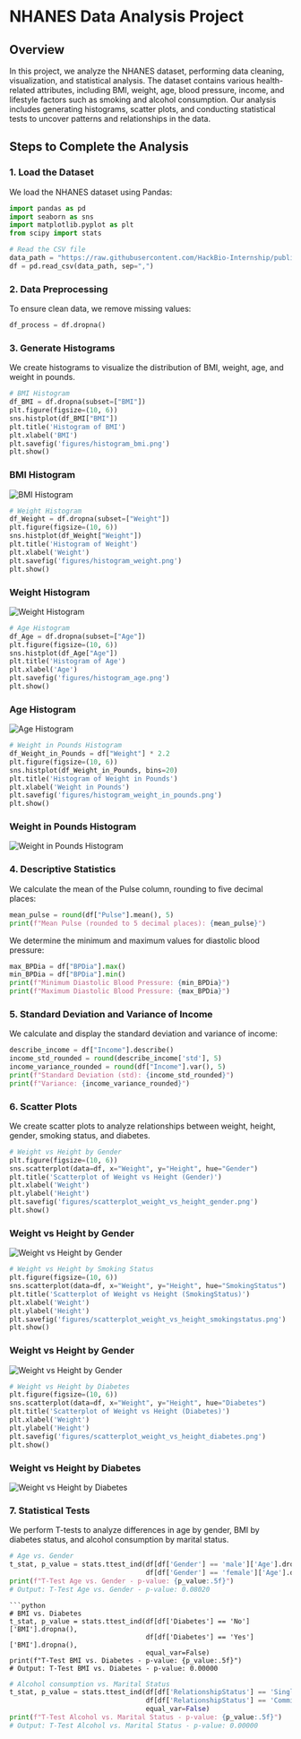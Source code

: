 # NHANES Data Analysis Project

## Overview

In this project, we analyze the NHANES dataset, performing data cleaning, visualization, and statistical analysis. The dataset contains various health-related attributes, including BMI, weight, age, blood pressure, income, and lifestyle factors such as smoking and alcohol consumption. Our analysis includes generating histograms, scatter plots, and conducting statistical tests to uncover patterns and relationships in the data.

## Steps to Complete the Analysis

### 1. Load the Dataset

We load the NHANES dataset using Pandas:

```python
import pandas as pd
import seaborn as sns
import matplotlib.pyplot as plt
from scipy import stats

# Read the CSV file
data_path = "https://raw.githubusercontent.com/HackBio-Internship/public_datasets/main/R/nhanes.csv"
df = pd.read_csv(data_path, sep=",")
```

### 2. Data Preprocessing

To ensure clean data, we remove missing values:

```python
df_process = df.dropna()
```

### 3. Generate Histograms

We create histograms to visualize the distribution of BMI, weight, age, and weight in pounds.

```python
# BMI Histogram
df_BMI = df.dropna(subset=["BMI"])
plt.figure(figsize=(10, 6))
sns.histplot(df_BMI["BMI"])
plt.title('Histogram of BMI')
plt.xlabel('BMI')
plt.savefig('figures/histogram_bmi.png')
plt.show()
```

### BMI Histogram
![BMI Histogram](figures/histogram_bmi.png)

```python
# Weight Histogram
df_Weight = df.dropna(subset=["Weight"])
plt.figure(figsize=(10, 6))
sns.histplot(df_Weight["Weight"])
plt.title('Histogram of Weight')
plt.xlabel('Weight')
plt.savefig('figures/histogram_weight.png')
plt.show()
```

### Weight Histogram
![Weight Histogram](figures/histogram_weight.png)

```python
# Age Histogram
df_Age = df.dropna(subset=["Age"])
plt.figure(figsize=(10, 6))
sns.histplot(df_Age["Age"])
plt.title('Histogram of Age')
plt.xlabel('Age')
plt.savefig('figures/histogram_age.png')
plt.show()
```

### Age Histogram
![Age Histogram](figures/histogram_age.png)

```python
# Weight in Pounds Histogram
df_Weight_in_Pounds = df["Weight"] * 2.2
plt.figure(figsize=(10, 6))
sns.histplot(df_Weight_in_Pounds, bins=20)
plt.title('Histogram of Weight in Pounds')
plt.xlabel('Weight in Pounds')
plt.savefig('figures/histogram_weight_in_pounds.png')
plt.show()
```

### Weight in Pounds Histogram
![Weight in Pounds Histogram](figures/histogram_weight_in_pounds.png)

### 4. Descriptive Statistics

We calculate the mean of the Pulse column, rounding to five decimal places:

```python
mean_pulse = round(df["Pulse"].mean(), 5)
print(f"Mean Pulse (rounded to 5 decimal places): {mean_pulse}")
```

We determine the minimum and maximum values for diastolic blood pressure:

```python
max_BPDia = df["BPDia"].max()
min_BPDia = df["BPDia"].min()
print(f"Minimum Diastolic Blood Pressure: {min_BPDia}")
print(f"Maximum Diastolic Blood Pressure: {max_BPDia}")
```

### 5. Standard Deviation and Variance of Income

We calculate and display the standard deviation and variance of income:

```python
describe_income = df["Income"].describe()
income_std_rounded = round(describe_income['std'], 5)
income_variance_rounded = round(df["Income"].var(), 5)
print(f"Standard Deviation (std): {income_std_rounded}")
print(f"Variance: {income_variance_rounded}")
```

### 6. Scatter Plots

We create scatter plots to analyze relationships between weight, height, gender, smoking status, and diabetes.

```python
# Weight vs Height by Gender
plt.figure(figsize=(10, 6))
sns.scatterplot(data=df, x="Weight", y="Height", hue="Gender")
plt.title('Scatterplot of Weight vs Height (Gender)')
plt.xlabel('Weight')
plt.ylabel('Height')
plt.savefig('figures/scatterplot_weight_vs_height_gender.png')
plt.show()
```

### Weight vs Height by Gender
![Weight vs Height by Gender](figures/scatterplot_weight_vs_height_gender.png)

```python
# Weight vs Height by Smoking Status
plt.figure(figsize=(10, 6))
sns.scatterplot(data=df, x="Weight", y="Height", hue="SmokingStatus")
plt.title('Scatterplot of Weight vs Height (SmokingStatus)')
plt.xlabel('Weight')
plt.ylabel('Height')
plt.savefig('figures/scatterplot_weight_vs_height_smokingstatus.png')
plt.show()
```

### Weight vs Height by Gender
![Weight vs Height by Gender](figures/scatterplot_weight_vs_height_smokingstatus.png)

```python
# Weight vs Height by Diabetes
plt.figure(figsize=(10, 6))
sns.scatterplot(data=df, x="Weight", y="Height", hue="Diabetes")
plt.title('Scatterplot of Weight vs Height (Diabetes)')
plt.xlabel('Weight')
plt.ylabel('Height')
plt.savefig('figures/scatterplot_weight_vs_height_diabetes.png')
plt.show()
```

### Weight vs Height by Diabetes
![Weight vs Height by Diabetes](figures/scatterplot_weight_vs_height_diabetes.png)

### 7. Statistical Tests

We perform T-tests to analyze differences in age by gender, BMI by diabetes status, and alcohol consumption by marital status.

```python
# Age vs. Gender
t_stat, p_value = stats.ttest_ind(df[df['Gender'] == 'male']['Age'].dropna(),
                                  df[df['Gender'] == 'female']['Age'].dropna())
print(f"T-Test Age vs. Gender - p-value: {p_value:.5f}")
# Output: T-Test Age vs. Gender - p-value: 0.08020
```

```
```python
# BMI vs. Diabetes
t_stat, p_value = stats.ttest_ind(df[df['Diabetes'] == 'No']['BMI'].dropna(),
                                  df[df['Diabetes'] == 'Yes']['BMI'].dropna(),
                                  equal_var=False)
print(f"T-Test BMI vs. Diabetes - p-value: {p_value:.5f}")
# Output: T-Test BMI vs. Diabetes - p-value: 0.00000
```

```python
# Alcohol consumption vs. Marital Status
t_stat, p_value = stats.ttest_ind(df[df['RelationshipStatus'] == 'Single']['AlcoholYear'].dropna(),
                                  df[df['RelationshipStatus'] == 'Committed']['AlcoholYear'].dropna(),
                                  equal_var=False)
print(f"T-Test Alcohol vs. Marital Status - p-value: {p_value:.5f}")
# Output: T-Test Alcohol vs. Marital Status - p-value: 0.00000
```

